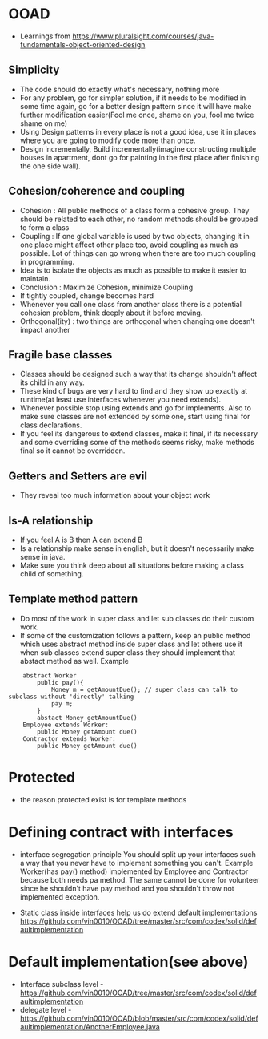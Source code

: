 # OOAD
- Learnings from https://www.pluralsight.com/courses/java-fundamentals-object-oriented-design

## Simplicity
- The code should do exactly what's necessary, nothing more
- For any problem, go for simpler solution, if it needs to be modified in some time again, go for a better design pattern since it will have make further modification easier(Fool me once, shame on you, fool me twice shame on me)
- Using Design patterns in every place is not a good idea, use it in places where you are going to modify code more than once.    
- Design incrementally, Build incrementally(imagine constructing multiple houses in apartment, dont go for painting in the first place after finishing the one side wall).

## Cohesion/coherence and coupling
- Cohesion : All public methods of a class form a cohesive group. They should be related to each other, no random methods should be grouped to form a class
- Coupling : If one global variable is used by two objects, changing it in one place might affect other place too, avoid coupling as much as possible. Lot of things can go wrong when there are too much coupling in programming.
- Idea is to isolate the objects as much as possible to make it easier to maintain.
- Conclusion : Maximize Cohesion, minimize Coupling
- If tightly coupled, change becomes hard
- Whenever you call one class from another class there is a potential cohesion problem, think deeply about it before moving.
- Orthogonal(ity) : two things are orthogonal when changing one doesn't impact another

## Fragile base classes
- Classes should be designed such a way that its change shouldn't affect its child in any way.
- These kind of bugs are very hard to find and they show up exactly at runtime(at least use interfaces whenever you need extends).
- Whenever possible stop using extends and go for implements. Also to make sure classes are not extended by some one, start using final for class declarations.
- If you feel its dangerous to extend classes, make it final, if its necessary and some overriding some of the methods seems risky, make methods final so it cannot be overridden.

## Getters and Setters are evil
- They reveal too much information about your object work

## Is-A relationship
- If you feel A is B then A can extend B
- Is a relationship make sense in english, but it doesn't necessarily make sense in java.
- Make sure you think deep about all situations before making a class child of something.

## Template method pattern
- Do most of the work in super class and let sub classes do their custom work.
- If some of the customization follows a pattern, keep an public method which uses abstract method inside super class and let others use it
when sub classes extend super class they should implement that abstact method as well.
   Example
```
    abstract Worker
        public pay(){
            Money m = getAmountDue(); // super class can talk to subclass without 'directly' talking
            pay m;
        }
        abstact Money getAmountDue()
    Employee extends Worker:
        public Money getAmount due()
    Contractor extends Worker:
        public Money getAmount due()
```

# Protected
- the reason protected exist is for template methods

# Defining contract with interfaces
- interface segregation principle
        You should split up your interfaces such a way that you never have to implement something you can't.
            Example
                Worker(has pay() method) implemented by Employee and Contractor because both needs pa method.
                The same cannot be done for volunteer since he shouldn't have pay method and you shouldn't throw not implemented exception.

- Static class inside interfaces help us do extend default implementations
        https://github.com/vin0010/OOAD/tree/master/src/com/codex/solid/defaultimplementation

# Default implementation(see above)
- Interface subclass level - https://github.com/vin0010/OOAD/tree/master/src/com/codex/solid/defaultimplementation
- delegate level - https://github.com/vin0010/OOAD/blob/master/src/com/codex/solid/defaultimplementation/AnotherEmployee.java
